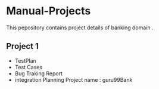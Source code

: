 # Manual-Projects
This pepository contains project details of banking domain . 
## Project 1 
- TestPlan
- Test Cases
- Bug Traking Report
-  integration Planning 
Project name : guru99Bank
